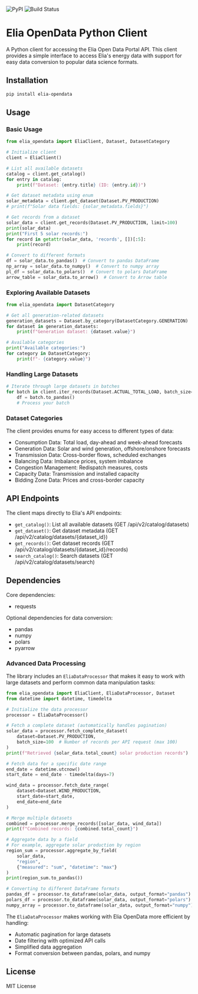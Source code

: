 ![PyPI](https://img.shields.io/pypi/v/elia-opendata?style=flat&color=blue&logo=pypi&logoColor=white&cache-bust=v1)
![Build Status](https://github.com/WattsToAnalyze/elia-opendata/actions/workflows/python-publish.yml/badge.svg)
<!-- ![License](https://img.shields.io/github/license/WattsToAnalyze/elia-opendata) -->
# Elia OpenData Python Client

A Python client for accessing the Elia Open Data Portal API. This client provides a simple interface to access Elia's energy data with support for easy data conversion to popular data science formats.

## Installation

```bash
pip install elia-opendata
```

## Usage

### Basic Usage

```python
from elia_opendata import EliaClient, Dataset, DatasetCategory

# Initialize client
client = EliaClient()

# List all available datasets
catalog = client.get_catalog()
for entry in catalog:
    print(f"Dataset: {entry.title} (ID: {entry.id})")

# Get dataset metadata using enum
solar_metadata = client.get_dataset(Dataset.PV_PRODUCTION)
# print(f"Solar data fields: {solar_metadata.fields}")

# Get records from a dataset
solar_data = client.get_records(Dataset.PV_PRODUCTION, limit=100)
print(solar_data)
print("First 5 solar records:")
for record in getattr(solar_data, 'records', [])[:5]:
    print(record)

# Convert to different formats
df = solar_data.to_pandas()  # Convert to pandas DataFrame
np_array = solar_data.to_numpy()  # Convert to numpy array
pl_df = solar_data.to_polars()  # Convert to polars DataFrame
arrow_table = solar_data.to_arrow()  # Convert to Arrow table
```

### Exploring Available Datasets

```python
from elia_opendata import DatasetCategory

# Get all generation-related datasets
generation_datasets = Dataset.by_category(DatasetCategory.GENERATION)
for dataset in generation_datasets:
    print(f"Generation dataset: {dataset.value}")

# Available categories
print("Available categories:")
for category in DatasetCategory:
    print(f"- {category.value}")
```

### Handling Large Datasets

```python
# Iterate through large datasets in batches
for batch in client.iter_records(Dataset.ACTUAL_TOTAL_LOAD, batch_size=1000):
    df = batch.to_pandas()
    # Process your batch
```

### Dataset Categories

The client provides enums for easy access to different types of data:

- Consumption Data: Total load, day-ahead and week-ahead forecasts
- Generation Data: Solar and wind generation, offshore/onshore forecasts
- Transmission Data: Cross-border flows, scheduled exchanges
- Balancing Data: Imbalance prices, system imbalance
- Congestion Management: Redispatch measures, costs
- Capacity Data: Transmission and installed capacity
- Bidding Zone Data: Prices and cross-border capacity

## API Endpoints

The client maps directly to Elia's API endpoints:

- `get_catalog()`: List all available datasets (GET /api/v2/catalog/datasets)
- `get_dataset()`: Get dataset metadata (GET /api/v2/catalog/datasets/{dataset_id})
- `get_records()`: Get dataset records (GET /api/v2/catalog/datasets/{dataset_id}/records)
- `search_catalog()`: Search datasets (GET /api/v2/catalog/datasets/search)

## Dependencies

Core dependencies:
- requests

Optional dependencies for data conversion:
- pandas
- numpy
- polars
- pyarrow

### Advanced Data Processing

The library includes an `EliaDataProcessor` that makes it easy to work with large datasets and perform common data manipulation tasks:

```python
from elia_opendata import EliaClient, EliaDataProcessor, Dataset
from datetime import datetime, timedelta

# Initialize the data processor
processor = EliaDataProcessor()

# Fetch a complete dataset (automatically handles pagination)
solar_data = processor.fetch_complete_dataset(
    dataset=Dataset.PV_PRODUCTION,
    batch_size=100  # Number of records per API request (max 100)
)
print(f"Retrieved {solar_data.total_count} solar production records")

# Fetch data for a specific date range
end_date = datetime.utcnow()
start_date = end_date - timedelta(days=7)

wind_data = processor.fetch_date_range(
    dataset=Dataset.WIND_PRODUCTION,
    start_date=start_date,
    end_date=end_date
)

# Merge multiple datasets
combined = processor.merge_records([solar_data, wind_data])
print(f"Combined records: {combined.total_count}")

# Aggregate data by a field
# For example, aggregate solar production by region
region_sum = processor.aggregate_by_field(
    solar_data,
    "region",
    {"measured": "sum", "datetime": "max"}
)
print(region_sum.to_pandas())

# Converting to different DataFrame formats
pandas_df = processor.to_dataframe(solar_data, output_format="pandas")
polars_df = processor.to_dataframe(solar_data, output_format="polars")
numpy_array = processor.to_dataframe(solar_data, output_format="numpy")
```

The `EliaDataProcessor` makes working with Elia OpenData more efficient by handling:
- Automatic pagination for large datasets
- Date filtering with optimized API calls
- Simplified data aggregation
- Format conversion between pandas, polars, and numpy

## License

MIT License
